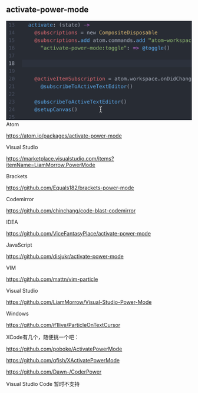 ## activate-power-mode
![](/images/activate-power-mode.gif)
Atom

  https://atom.io/packages/activate-power-mode

Visual Studio

https://marketplace.visualstudio.com/items?itemName=LiamMorrow.PowerMode

Brackets

https://github.com/Equals182/brackets-power-mode

Codemirror

https://github.com/chinchang/code-blast-codemirror

IDEA

https://github.com/ViceFantasyPlace/activate-power-mode

JavaScript

https://github.com/disjukr/activate-power-mode

VIM

https://github.com/mattn/vim-particle

Visual Studio

https://github.com/LiamMorrow/Visual-Studio-Power-Mode

Windows

https://github.com/if1live/ParticleOnTextCursor

XCode有几个，随便挑一个吧：

https://github.com/poboke/ActivatePowerMode

https://github.com/qfish/XActivatePowerMode

https://github.com/Dawn-/CoderPower

Visual Studio Code 暂时不支持
